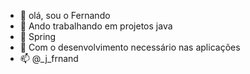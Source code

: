 - 👋 olá, sou o Fernando
- 👀 Ando trabalhando em projetos java
- 🌱 Spring
- 💞️ Com o desenvolvimento necessário nas aplicações
- 📫 @_j_frnand
